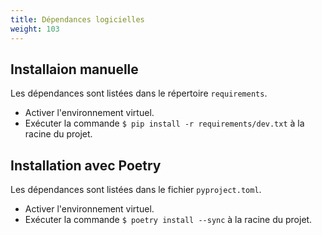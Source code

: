```yaml
---
title: Dépendances logicielles
weight: 103
---
```


## Installaion manuelle

Les dépendances sont listées dans le répertoire `requirements`.
- Activer l'environnement virtuel.
- Exécuter la commande `$ pip install -r requirements/dev.txt` à la racine du projet.

## Installation avec Poetry

Les dépendances sont listées dans le fichier `pyproject.toml`.
- Activer l'environnement virtuel.
- Exécuter la commande `$ poetry install --sync` à la racine du projet.
